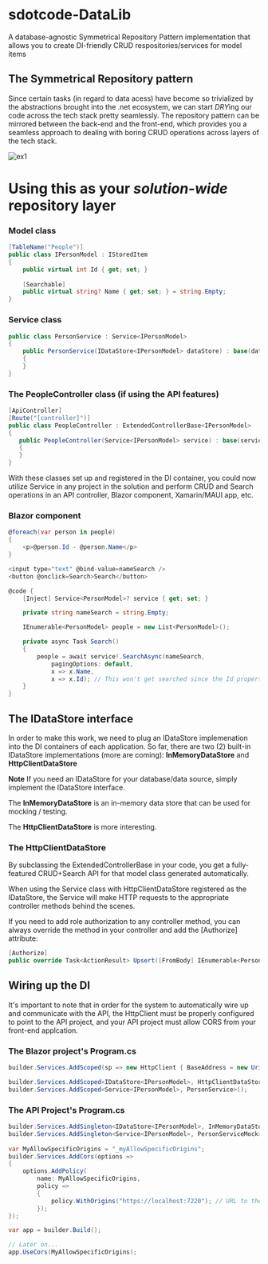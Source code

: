 # sdotcode-DataLib
A database-agnostic Symmetrical Repository Pattern implementation that allows you to create DI-friendly CRUD respositories/services for model items

## The Symmetrical Repository pattern

  Since certain tasks (in regard to data acess) have become so trivialized by the abstractions brought into the .net ecosystem, we can start *DRY*ing our code across the tech stack pretty seamlessly. The repository pattern can be mirrored between the back-end and the front-end, which provides you a seamless approach to dealing with boring CRUD operations across layers of the tech stack.
  
![ex1](https://user-images.githubusercontent.com/4634215/167278164-cf47c839-4cf8-44a2-be20-87fbea3cee7a.png)

# Using this as your **_solution-wide_** repository layer

### Model class
```csharp
[TableName("People")]
public class IPersonModel : IStoredItem
{
    public virtual int Id { get; set; }
    
    [Searchable]
    public virtual string? Name { get; set; } = string.Empty;
}
```

### Service class
```csharp
public class PersonService : Service<IPersonModel>
{
    public PersonService(IDataStore<IPersonModel> dataStore) : base(dataStore)
    {
    }
}
```

 ### The PeopleController class (if using the API features)
 ```csharp
[ApiController]
[Route("[controller]")]
public class PeopleController : ExtendedControllerBase<IPersonModel>
{
    public PeopleController(Service<IPersonModel> service) : base(service)
    {
    }
}
```

With these classes set up and registered in the DI container, you could now utilize Service<PersonModel> in any project in the solution and perform CRUD and Search operations in an API controller, Blazor component, Xamarin/MAUI app, etc.

### Blazor component
```csharp
@foreach(var person in people)
{
    <p>@person.Id - @person.Name</p>
}

<input type="text" @bind-value=nameSearch />
<button @onclick=Search>Search</button>

@code {
    [Inject] Service<PersonModel>? service { get; set; }

    private string nameSearch = string.Empty;

    IEnumerable<PersonModel> people = new List<PersonModel>();

    private async Task Search()
    {
        people = await service!.SearchAsync(nameSearch, 
            pagingOptions: default,
            x => x.Name, 
            x => x.Id); // This won't get searched since the Id property on PersonModel doesn't have [Searchable]
    }
}
```

## The IDataStore interface
In order to make this work, we need to plug an IDataStore implemenation into the DI containers of each application. So far, there are two (2) built-in IDataStore implementations (more are coming):
**InMemoryDataStore** and **HttpClientDataStore**

**Note** If you need an IDataStore for your database/data source, simply implement the IDataStore<T> interface.
  
The **InMemoryDataStore** is an in-memory data store that can be used for mocking / testing.

 The **HttpClientDataStore** is more interesting. 
 
### The HttpClientDataStore
    
By subclassing the ExtendedControllerBase in your code, you get a fully-featured CRUD+Search API for that model class generated automatically.
    
When using the Service class with HttpClientDataStore registered as the IDataStore, the Service will make HTTP requests to the appropriate controller methods behind the scenes. 

If you need to add role authorization to any controller method, you can always override the method in your controller and add the [Authorize] attribute:
```csharp
[Authorize]
public override Task<ActionResult> Upsert([FromBody] IEnumerable<PersonModel> items) => base.Upsert(items);
```

## Wiring up the DI
  
It's important to note that in order for the system to automatically wire up and communicate with the API, the HttpClient must be properly configured to point to the API project, and your API project must allow CORS from your front-end applcation.
  
### The Blazor project's Program.cs
```csharp
builder.Services.AddScoped(sp => new HttpClient { BaseAddress = new Uri("https://localhost:7051/") }); // URL to the API project

builder.Services.AddScoped<IDataStore<IPersonModel>, HttpClientDataStore<IPersonModel>>();
builder.Services.AddScoped<Service<IPersonModel>, PersonService>();
```

### The API Project's Program.cs
```csharp
builder.Services.AddSingleton<IDataStore<IPersonModel>, InMemoryDataStore<IPersonModel>>();
builder.Services.AddSingleton<Service<IPersonModel>, PersonServiceMock>();
  
var MyAllowSpecificOrigins = "_myAllowSpecificOrigins";
builder.Services.AddCors(options =>
{
    options.AddPolicy(
        name: MyAllowSpecificOrigins,
        policy =>
        {
            policy.WithOrigins("https://localhost:7220"); // URL to the front-end application that makes requests to this API
        });
});

var app = builder.Build();

// Later on...
app.UseCors(MyAllowSpecificOrigins);
```
